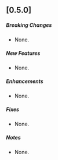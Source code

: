 ## [0.5.0]
##### Breaking Changes
* None.

##### New Features
* None.

##### Enhancements
* None.

##### Fixes
* None.

##### Notes
* None.
